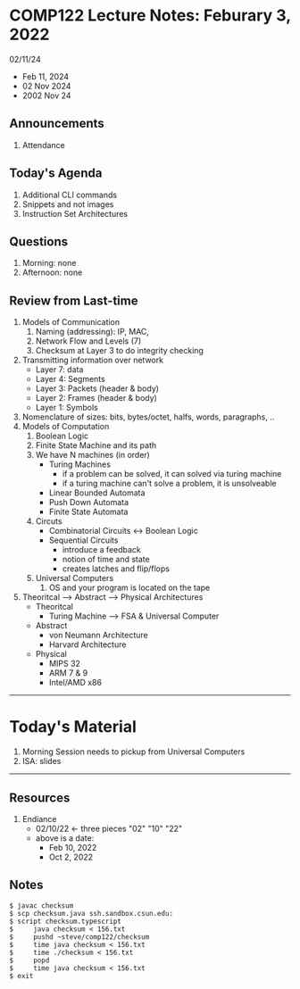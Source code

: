 # COMP122 Lecture Notes: Feburary 3, 2022

02/11/24
   * Feb 11, 2024
   * 02 Nov 2024
   * 2002 Nov 24

## Announcements
   1. Attendance


## Today's Agenda
   1. Additional CLI commands
   1. Snippets and not images
   1. Instruction Set Architectures

## Questions
   1. Morning: none 
   1. Afternoon: none


## Review from Last-time
   1. Models of Communication
      1. Naming (addressing): IP, MAC, 
      1. Network Flow and Levels (7)
      1. Checksum at Layer 3 to do integrity checking
   1. Transmitting information over network
      - Layer 7: data
      - Layer 4: Segments
      - Layer 3: Packets  (header & body)
      - Layer 2: Frames   (header & body)
      - Layer 1: Symbols
   1. Nomenclature of sizes: bits, bytes/octet, halfs, words, paragraphs, .. 
   1. Models of Computation
      1. Boolean Logic
      1. Finite State Machine and its path
      1. We have N machines (in order)
         - Turing Machines
           - if a problem can be solved, it can solved via turing machine
           - if a turing machine can't solve a problem, it is unsolveable
         - Linear Bounded Automata
         - Push Down Automata
         - Finite State Automata
      1. Circuts
         - Combinatorial Circuits <-> Boolean Logic
         - Sequential Circuits
           * introduce a feedback 
           * notion of time and state
           * creates latches and flip/flops
      1. Universal Computers
         1. OS and your program is located on the tape
   1. Theoritcal --> Abstract --> Physical Architectures
      - Theoritcal
        * Turing Machine --> FSA & Universal Computer
      - Abstract
        * von Neumann Architecture
        * Harvard Architecture
      - Physical 
        * MIPS 32 
        * ARM 7 & 9
        * Intel/AMD x86




---
# Today's Material
  1. Morning Session needs to pickup from Universal Computers
  1. ISA: slides

---
## Resources
   1. Endiance
      - 02/10/22  <- three pieces "02" "10" "22"
      - above is a date:
        * Feb 10, 2022
        * Oct 2, 2022 

        
## Notes

    $ javac checksum
    $ scp checksum.java ssh.sandbox.csun.edu:
    $ script checksum.typescript      
    $     java checksum < 156.txt         
    $     pushd ~steve/comp122/checksum   
    $     time java checksum < 156.txt    
    $     time ./checksum < 156.txt       
    $     popd                            
    $     time java checksum < 156.txt    
    $ exit 